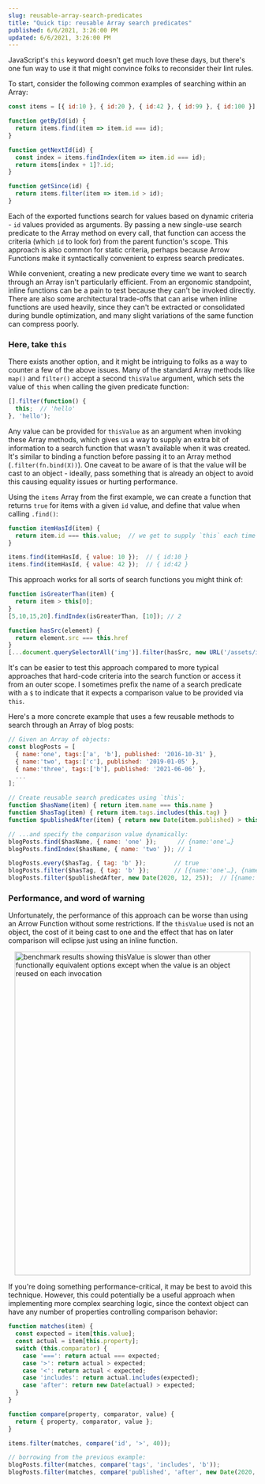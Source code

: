 ```yaml
---
slug: reusable-array-search-predicates
title: "Quick tip: reusable Array search predicates"
published: 6/6/2021, 3:26:00 PM
updated: 6/6/2021, 3:26:00 PM
---
```


JavaScript's `this` keyword doesn't get much love these days, but there's one fun way to use it that might convince folks to reconsider their lint rules.

To start, consider the following common examples of searching within an Array:

```js
const items = [{ id:10 }, { id:20 }, { id:42 }, { id:99 }, { id:100 }];

function getById(id) {
  return items.find(item => item.id === id);
}

function getNextId(id) {
  const index = items.findIndex(item => item.id === id);
  return items[index + 1]?.id;
}

function getSince(id) {
  return items.filter(item => item.id > id);
}
```

Each of the exported functions search for values based on dynamic criteria - `id` values provided as arguments.
By passing a new single-use search predicate to the Array method on every call, that function can access the criteria (which `id` to look for) from the parent function's scope.
This approach is also common for static criteria, perhaps because Arrow Functions make it syntactically convenient to express search predicates.

While convenient, creating a new predicate every time we want to search through an Array isn't particularly efficient.
From an ergonomic standpoint, inline functions can be a pain to test because they can't be invoked directly.
There are also some architectural trade-offs that can arise when inline functions are used heavily, since they can't be extracted or consolidated during bundle optimization, and many slight variations of the same function can compress poorly.

### Here, take `this`

There exists another option, and it might be intriguing to folks as a way to counter a few of the above issues.
Many of the standard Array methods like `map()` and `filter()` accept a second `thisValue` argument, which sets the value of `this` when calling the given predicate function:

```js
[].filter(function() {
  this;  // 'hello'
}, 'hello');
```

Any value can be provided for `thisValue` as an argument when invoking these Array methods, which gives us a way to supply an extra bit of information to a search function that wasn't available when it was created.
It's similar to binding a function before passing it to an Array method (`.filter(fn.bind(X))`).
One caveat to be aware of is that the value will be cast to an object - ideally, pass something that is already an object to avoid this causing equality issues or hurting performance.

Using the `items` Array from the first example, we can create a function that returns `true` for items with a given `id` value, and define that value when calling `.find()`:

```js
function itemHasId(item) {
  return item.id === this.value;  // we get to supply `this` each time we call find()
}

items.find(itemHasId, { value: 10 });  // { id:10 }
items.find(itemHasId, { value: 42 });  // { id:42 }
```

This approach works for all sorts of search functions you might think of:

```js
function isGreaterThan(item) {
  return item > this[0];
}
[5,10,15,20].findIndex(isGreaterThan, [10]); // 2

function hasSrc(element) {
  return element.src === this.href
}
[...document.querySelectorAll('img')].filter(hasSrc, new URL('/assets/icon.png', location.href));
```

It's can be easier to test this approach compared to more typical approaches that hard-code criteria into the search function or access it from an outer scope. I sometimes prefix the name of a search predicate with a `$` to indicate that it expects a comparison value to be provided via `this`.

Here's a more concrete example that uses a few reusable methods to search through an Array of blog posts:

```js
// Given an Array of objects:
const blogPosts = [
  { name:'one', tags:['a', 'b'], published: '2016-10-31' },
  { name:'two', tags:['c'], published: '2019-01-05' },
  { name:'three', tags:['b'], published: '2021-06-06' },
  ...
];

// Create reusable search predicates using `this`:
function $hasName(item) { return item.name === this.name }
function $hasTag(item) { return item.tags.includes(this.tag) }
function $publishedAfter(item) { return new Date(item.published) > this }

// ...and specify the comparison value dynamically:
blogPosts.find($hasName, { name: 'one' });      // {name:'one'…}
blogPosts.findIndex($hasName, { name: 'two' }); // 1

blogPosts.every($hasTag, { tag: 'b' });        // true
blogPosts.filter($hasTag, { tag: 'b' });       // [{name:'one'…}, {name:'three'…}]
blogPosts.filter($publishedAfter, new Date(2020, 12, 25));  // [{name:'three'…}]
```

### Performance, and word of warning

Unfortunately, the performance of this approach can be worse than using an Arrow Function without some restrictions. If the `thisValue` used is not an object, the cost of it being cast to one and the effect that has on later comparison will eclipse just using an inline function.

<img width="478" height="655" src="https://i.imgur.com/KQ4687e.png" alt="benchmark results showing thisValue is slower than other functionally equivalent options except when the value is an object reused on each invocation" style="display:block; margin:auto;">

If you're doing something performance-critical, it may be best to avoid this technique. However, this could potentially be a useful approach when implementing more complex searching logic, since the context object can have any number of properties controlling comparison behavior:

```js
function matches(item) {
  const expected = item[this.value];
  const actual = item[this.property];
  switch (this.comparator) {
    case '===': return actual === expected;
    case '>': return actual > expected;
    case '<': return actual < expected;
    case 'includes': return actual.includes(expected);
    case 'after': return new Date(actual) > expected;
  }
}

function compare(property, comparator, value) {
  return { property, comparator, value };
}

items.filter(matches, compare('id', '>', 40));

// borrowing from the previous example:
blogPosts.filter(matches, compare('tags', 'includes', 'b'));
blogPosts.filter(matches, compare('published', 'after', new Date(2020, 12, 15)));
```

